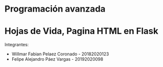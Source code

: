 # Programación avanzada

# Hojas de Vida, Pagina HTML en Flask

Integrantes:
- Willmar Fabian Pelaez Coronado - 20182020123	
- Felipe Alejandro Páez Vargas - 20192020098